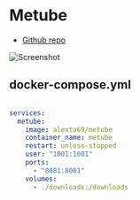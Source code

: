 # Metube

- [Github repo](https://github.com/Tzahi12345/YoutubeDL-Material)

![Screenshot](youtubedl-material.png)

## docker-compose.yml
```yml

services:
  metube:
    image: alexta69/metube
    container_name: metube
    restart: unless-stopped
    user: "1001:1001"
    ports:
      - "8081:8081"
    volumes:
      - ./downloads:/downloads
```
